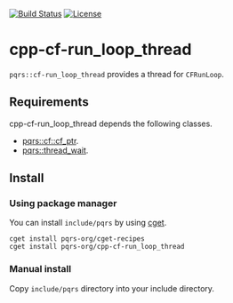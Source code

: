 [![Build Status](https://travis-ci.org/pqrs-org/cpp-cf-run_loop_thread.svg?branch=master)](https://travis-ci.org/pqrs-org/cpp-cf-run_loop_thread)
[![License](https://img.shields.io/badge/license-Boost%20Software%20License-blue.svg)](https://github.com/pqrs-org/cpp-cf-run_loop_thread/blob/master/LICENSE.md)

# cpp-cf-run_loop_thread

`pqrs::cf-run_loop_thread` provides a thread for `CFRunLoop`.

## Requirements

cpp-cf-run_loop_thread depends the following classes.

- [pqrs::cf::cf_ptr](https://github.com/pqrs-org/cpp-cf-cf_ptr).
- [pqrs::thread_wait](https://github.com/pqrs-org/cpp-thread_wait).

## Install

### Using package manager

You can install `include/pqrs` by using [cget](https://github.com/pfultz2/cget).

```shell
cget install pqrs-org/cget-recipes
cget install pqrs-org/cpp-cf-run_loop_thread
```

### Manual install

Copy `include/pqrs` directory into your include directory.

